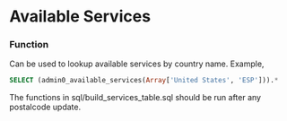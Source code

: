 Available Services
===============

### Function

Can be used to lookup available services by country name. Example,

```sql
SELECT (admin0_available_services(Array['United States', 'ESP'])).*
```

The functions in sql/build_services_table.sql should be run after any postalcode update.